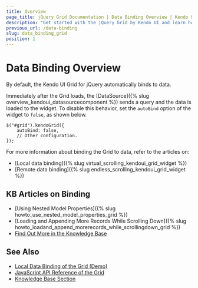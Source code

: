 ```yaml
---
title: Overview
page_title: jQuery Grid Documentation | Data Binding Overview | Kendo UI
description: "Get started with the jQuery Grid by Kendo UI and learn how to disable the default data binding behavior and how to bind the Grid to local data arrays and to remote data sources."
previous_url: /data-binding
slug: data_binding_grid
position: 1
---
```


# Data Binding Overview

By default, the Kendo UI Grid for jQuery automatically binds to data.

Immediately after the Grid loads, the [DataSource]({% slug overview_kendoui_datasourcecomponent %}) sends a query and the data is loaded to the widget. To disable this behavior, set the `autoBind` option of the widget to `false`, as shown below.

    $("#grid").kendoGrid({
        autoBind: false,
        // Other configuration.
    });

For more information about binding the Grid to data, refer to the articles on:
* [Local data binding]({% slug virtual_scrolling_kendoui_grid_widget %})
* [Remote data binding]({% slug endless_scrolling_kendoui_grid_widget %})

## KB Articles on Binding

* [Using Nested Model Properties]({% slug howto_use_nested_model_properties_grid %})
* [Loading and Appending More Records While Scrolling Down]({% slug howto_loadand_append_morerecords_while_scrollingdown_grid %})
* [Find Out More in the Knowledge Base](/knowledge-base)

## See Also

* [Local Data Binding of the Grid (Demo)](https://demos.telerik.com/kendo-ui/grid/local-data-binding)
* [JavaScript API Reference of the Grid](/api/javascript/ui/grid)
* [Knowledge Base Section](/knowledge-base)
